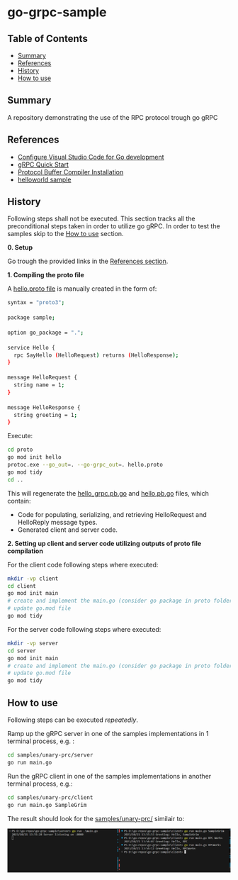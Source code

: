 # go-grpc-sample

## Table of Contents

+ [Summary](#summary)
+ [References](#references)
+ [History](#history)
+ [How to use](#how-to-use)

## Summary

A repository demonstrating the use of the RPC protocol trough go gRPC

## References

- [Configure Visual Studio Code for Go development](https://learn.microsoft.com/en-us/azure/developer/go/configure-visual-studio-code)
- [gRPC Quick Start](https://grpc.io/docs/languages/go/quickstart/)
- [Protocol Buffer Compiler Installation](https://grpc.io/docs/protoc-installation/)
- [helloworld sample](https://github.com/grpc/grpc-go/tree/master/examples/helloworld)

## History

Following steps shall not be executed. This section tracks all the preconditional steps taken in order to utilize go gRPC. In order to test the samples skip to the [How to use](#how-to-use) section.

**0. Setup**

Go trough the provided links in the [References section](#references).

**1. Compiling the proto file**

A  [hello.proto file](./samples/unary-rpc/proto/hello.proto) is manually created in the form of:

```sh
syntax = "proto3";

package sample;

option go_package = ".";

service Hello {
  rpc SayHello (HelloRequest) returns (HelloResponse);
}

message HelloRequest {
  string name = 1;
}

message HelloResponse {
  string greeting = 1;
}
```

Execute: 

```sh
cd proto
go mod init hello
protoc.exe --go_out=. --go-grpc_out=. hello.proto
go mod tidy
cd ..
```

This will regenerate the [hello_grpc.pb.go](./samples/unary-rpc/proto/hello_grpc.pb.go) and [hello.pb.go](./samples/unary-rpc/proto/hello.pb.go) files, which contain:
- Code for populating, serializing, and retrieving HelloRequest and HelloReply message types.
- Generated client and server code.

**2. Setting up client and server code utilizing outputs of proto file compilation**

For the client code following steps where executed:

```sh
mkdir -vp client
cd client
go mod init main
# create and implement the main.go (consider go package in proto folder as local dependency)
# update go.mod file
go mod tidy
```

For the server code following steps where executed:

```sh
mkdir -vp server
cd server
go mod init main
# create and implement the main.go (consider go package in proto folder as local dependency)
# update go.mod file
go mod tidy
```

## How to use

Following steps can be executed *repeatedly*.

Ramp up the gRPC server in one of the samples implementations in 1 terminal process, e.g. :

```sh
cd samples/unary-prc/server
go run main.go
```

Run the gRPC client in one of the samples implementations in another terminal process, e.g.:

```sh
cd samples/unary-prc/client
go run main.go SampleGrim
```

The result should look for the [samples/unary-prc/](./samples/unary-prc/) similair to:

![Result](./images/result.PNG)





